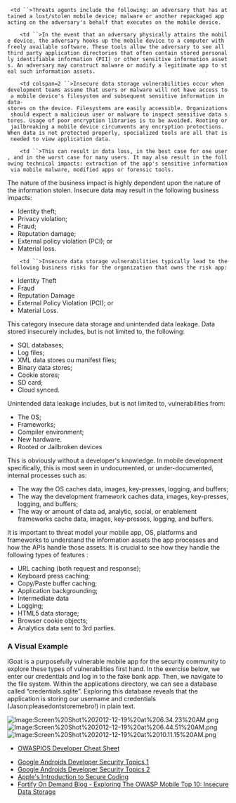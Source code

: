 ` <td ``>Threats agents include the following: an adversary that has attained a lost/stolen mobile device; malware or another repackaged app acting on the adversary's behalf that executes on the mobile device.`

</td>

`    <td ``>In the event that an adversary physically attains the mobile device, the adversary hooks up the mobile device to a computer with freely available software. These tools allow the adversary to see all third party application directories that often contain stored personally identifiable information (PII) or other sensitive information assets. An adversary may construct malware or modify a legitimate app to steal such information assets.`

</td>

`    <td colspan=2 ``>Insecure data storage vulnerabilities occur when development teams assume that users or malware will not have access to a mobile device's filesystem and subsequent sensitive information in data-stores on the device. Filesystems are easily accessible. Organizations should expect a malicious user or malware to inspect sensitive data stores. Usage of poor encryption libraries is to be avoided. Rooting or jailbreaking a mobile device circumvents any encryption protections. When data is not protected properly, specialized tools are all that is needed to view application data.`

</td>

`    <td ``>This can result in data loss, in the best case for one user, and in the worst case for many users. It may also result in the following technical impacts: extraction of the app's sensitive information via mobile malware, modified apps or forensic tools.`

The nature of the business impact is highly dependent upon the nature of
the information stolen. Insecure data may result in the following
business impacts:

  - Identity theft;
  - Privacy violation;
  - Fraud;
  - Reputation damage;
  - External policy violation (PCI); or
  - Material loss.

</td>

`    <td ``>Insecure data storage vulnerabilities typically lead to the following business risks for the organization that owns the risk app:`

  - Identity Theft
  - Fraud
  - Reputation Damage
  - External Policy Violation (PCI); or
  - Material Loss.

</td>

This category insecure data storage and unintended data leakage. Data
stored insecurely includes, but is not limited to, the following:

  - SQL databases;
  - Log files;
  - XML data stores ou manifest files;
  - Binary data stores;
  - Cookie stores;
  - SD card;
  - Cloud synced.

Unintended data leakage includes, but is not limited to, vulnerabilities
from:

  - The OS;
  - Frameworks;
  - Compiler environment;
  - New hardware.
  - Rooted or Jailbroken devices

This is obviously without a developer's knowledge. In mobile development
specifically, this is most seen in undocumented, or under-documented,
internal processes such as:

  - The way the OS caches data, images, key-presses, logging, and
    buffers;
  - The way the development framework caches data, images, key-presses,
    logging, and buffers;
  - The way or amount of data ad, analytic, social, or enablement
    frameworks cache data, images, key-presses, logging, and buffers.

It is important to threat model your mobile app, OS, platforms and
frameworks to understand the information assets the app processes and
how the APIs handle those assets. It is crucial to see how they handle
the following types of features :

  - URL caching (both request and response);
  - Keyboard press caching;
  - Copy/Paste buffer caching;
  - Application backgrounding;
  - Intermediate data
  - Logging;
  - HTML5 data storage;
  - Browser cookie objects;
  - Analytics data sent to 3rd parties.

### A Visual Example

iGoat is a purposefully vulnerable mobile app for the security community
to explore these types of vulnerabilities first hand. In the exercise
below, we enter our credentials and log in to the fake bank app. Then,
we navigate to the file system. Within the applications directory, we
can see a database called “credentials.sqlite”. Exploring this database
reveals that the application is storing our username and credentials
(Jason:pleasedontstoremebro\!) in plain text.

![Image:Screen%20Shot%202012-12-19%20at%206.34.23%20AM.png](Screen%20Shot%202012-12-19%20at%206.34.23%20AM.png
"Image:Screen%20Shot%202012-12-19%20at%206.34.23%20AM.png")
![Image:Screen%20Shot%202012-12-19%20at%206.44.51%20AM.png](Screen%20Shot%202012-12-19%20at%206.44.51%20AM.png
"Image:Screen%20Shot%202012-12-19%20at%206.44.51%20AM.png")
![Image:Screen%20Shot%202012-12-19%20at%2010.11.15%20AM.png](Screen%20Shot%202012-12-19%20at%2010.11.15%20AM.png
"Image:Screen%20Shot%202012-12-19%20at%2010.11.15%20AM.png")

  - [OWASP](https://www.owasp.org/index.php/IOS_Developer_Cheat_Sheet)[IOS
    Developer Cheat
    Sheet](https://www.owasp.org/index.php/IOS_Developer_Cheat_Sheet)

<!-- end list -->

  - [Google Androids Developer Security
    Topics 1](http://source.android.com/tech/security/)
  - [Google Androids Developer Security
    Topics 2](http://developer.android.com/training/articles/security-tips.html)
  - [Apple's Introduction to Secure
    Coding](https://developer.apple.com/library/mac/)
  - [Fortify On Demand Blog - Exploring The OWASP Mobile Top 10:
    Insecure Data
    Storage](http://h30499.www3.hp.com/t5/Application-Security-Fortify-on/Exploring-The-OWASP-Mobile-Top-10-M1-Insecure-Data-Storage/ba-p/5904609)